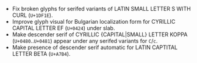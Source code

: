 * Fix broken glyphs for serifed variants of LATIN SMALL LETTER S WITH CURL (`U+1DF1E`).
* Improve glyph visual for Bulgarian localization form for CYRILLIC CAPITAL LETTER EF (`U+0424`) under slab.
* Make descender serif of CYRILLIC {CAPITAL|SMALL} LETTER KOPPA (`U+0480`..`U+0481`) appear under any serifed variants for `C`/`c`.
* Make presence of descender serif automatic for LATIN CAPTITAL LETTER BETA (`U+A7B4`).
